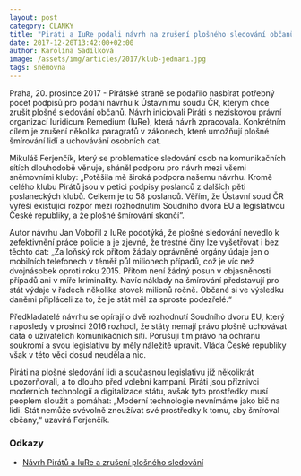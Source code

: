 ```yaml
---
layout: post
category: CLANKY
title: "Piráti a IuRe podali návrh na zrušení plošného sledování občanů Ústavnímu soudu ČR."
date: 2017-12-20T13:42:00+02:00
author: Karolína Sadílková
image: /assets/img/articles/2017/klub-jednani.jpg
tags: sněmovna
---
```


Praha, 20. prosince 2017 - Pirátské straně se podařilo nasbírat potřebný počet podpisů pro podání návrhu k Ústavnímu soudu ČR, kterým chce zrušit plošné sledování občanů. Návrh iniciovali Piráti s neziskovou právní organizací Iuridicum Remedium (IuRe), která návrh zpracovala. Konkrétním cílem je zrušení několika paragrafů v zákonech, které umožňují plošné šmírování lidí a uchovávání osobních dat.

Mikuláš Ferjenčík, který se problematice sledování osob na komunikačních sítích dlouhodobě věnuje, sháněl podporu pro návrh mezi všemi sněmovními kluby: „Potěšila mě široká podpora našemu návrhu. Kromě celého klubu Pirátů jsou v petici podpisy poslanců z dalších pěti poslaneckých klubů. Celkem je to 58 poslanců. Věřím, že Ústavní soud ČR vyřeší existující rozpor mezi rozhodnutím Soudního dvora EU a legislativou České republiky, a že plošné šmírování skončí“.

Autor návrhu Jan Vobořil z IuRe podotýká, že plošné sledování nevedlo k zefektivnění práce policie a je zjevné, že trestné činy lze vyšetřovat i bez těchto dat: „Za loňský rok přitom žádaly oprávněné orgány údaje jen o mobilních telefonech v téměř půl milionech případů, což je víc než dvojnásobek oproti roku 2015. Přitom není žádný posun v objasněnosti případů ani v míře kriminality. Navíc náklady na šmírování představují pro stát výdaje v řádech několika stovek milionů ročně. Občané si ve výsledku daněmi připláceli za to, že je stát měl za sprosté podezřelé.“

Předkladatelé návrhu se opírají o dvě rozhodnutí Soudního dvoru EU, který naposledy v prosinci 2016 rozhodl, že státy nemají právo plošně uchovávat data o uživatelích komunikačních sítí. Porušují tím právo na ochranu soukromí a svou legislativu by měly náležitě upravit. Vláda České republiky však v této věci dosud neudělala nic.

Piráti na plošné sledování lidí a současnou legislativu již několikrát upozorňovali, a to dlouho před volební kampaní. Piráti jsou příznivci moderních technologií a digitalizace státu, avšak tyto prostředky musí peoplem sloužit a pomáhat: „Moderní technologie nevnímáme jako bič na lidi. Stát nemůže svévolně zneužívat své prostředky k tomu, aby šmíroval občany,“ uzavírá Ferjenčík.

### Odkazy

* [Návrh Pirátů a IuRe a zrušení plošného sledování](https://github.com/pirati-web/pirati.cz/blob/gh-pages/assets/pdf/dr-stiznost-fin.pdf)
